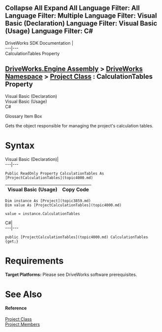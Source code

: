 Collapse All Expand All Language Filter: All  Language Filter: Multiple  Language Filter: Visual Basic (Declaration) Language Filter: Visual Basic (Usage) Language Filter: C#  
---  
DriveWorks SDK Documentation  |   
---|---  
CalculationTables Property   
  
[DriveWorks.Engine Assembly](topic2156.md) > [DriveWorks Namespace](topic2159.md) > [Project Class](topic3859.md) : CalculationTables Property  
---  
  
Visual Basic (Declaration)    
Visual Basic (Usage)    
C# 

Glossary Item Box

Gets the object responsible for managing the project's calculation tables. 

# Syntax

Visual Basic (Declaration)|   
---|---  
      
    
    Public ReadOnly Property CalculationTables As [ProjectCalculationTables](topic4000.md)  
  
Visual Basic (Usage)| Copy Code  
---|---  
      
    
    Dim instance As [Project](topic3859.md)
    Dim value As [ProjectCalculationTables](topic4000.md)
     
    value = instance.CalculationTables  
  
C#|   
---|---  
      
    
    public [ProjectCalculationTables](topic4000.md) CalculationTables {get;}  
  
# Requirements

**Target Platforms:** Please see DriveWorks software prerequisites.

# See Also

#### Reference

[Project Class](topic3859.md)   
[Project Members](topic3860.md)


